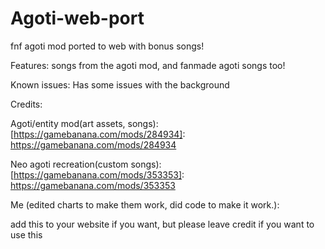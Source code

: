 # Agoti-web-port
fnf agoti mod ported to web with bonus songs!

Features:
songs from the agoti mod, and fanmade agoti songs too!

Known issues:
Has some issues with the background

Credits:

Agoti/entity mod(art assets, songs):
[https://gamebanana.com/mods/284934]: https://gamebanana.com/mods/284934

Neo agoti recreation(custom songs):
[https://gamebanana.com/mods/353353]: https://gamebanana.com/mods/353353

Me (edited charts to make them work, did code to make it work.):

add this to your website if you want, but please leave credit if you want to use this
